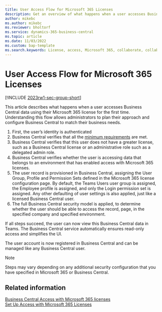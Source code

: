```yaml
---
title: User Access Flow for Microsoft 365 Licenses
description: Get an overview of what happens when a user accesses Business Central data using their Microsoft 365 license for the first time.
author: mikebc
ms.author: mikebc
ms.reviewer: bholtorf
ms.service: dynamics-365-business-central
ms.topic: article
ms.date: 11/03/2022
ms.custom: bap-template
ms.search.keywords: License, access, Microsoft 365, collaborate, collaboration, Teams, Microsoft Teams
---
```

# User Access Flow for Microsoft 365 Licenses

[!INCLUDE [2023rw1-sec-group-short](includes/2023rw1-sec-group-short.md)]

This article describes what happens when a user accesses Business Central data using their Microsoft 365 license for the first time. Understanding this flow allows administrators to plan their approach and configure Business Central to match their business needs.

1. First, the user’s identity is authenticated 
2. Business Central verifies that all the [minimum requirements](admin-access-with-m365-license.md#minimum-requirements) are met.
3. Business Central verifies that this user does not have a greater license, such as a Business Central license or an administrative role such as a delegated admin role. 
4. Business Central verifies whether the user is accessing data that belongs to an environment that has enabled access with Microsoft 365 licenses. 
5. The user record is provisioned in Business Central, assigning the User Group, Profile and Permission Sets defined in the Microsoft 365 license configuration page. By default, the Teams Users user group is assigned, the Employee profile is assigned, and only the Login permission set is assigned. Any other defaulting of user settings is also applied, just like a licensed Business Central user. 
6. The full Business Central security model is applied, to determine whether the user should be able to access the record, page, in the specified company and specified environment. 

If all steps succeed, the user can now view this Business Central data in Teams. The Business Central service automatically ensures read-only access and simplifies the UI. 

The user account is now registered in Business Central and can be managed like any Business Central user.

> [!NOTE]
> Steps may vary depending on any additional security configuration that you have specified in Microsoft 365 or Business Central.

## Related information

[Business Central Access with Microsoft 365 licenses](admin-access-with-m365-license.md#minimum-requirements)  
[Set Up Access with Microsoft 365 Licenses](admin-access-with-m365-license-setup.md)  
